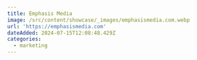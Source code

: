 ```yaml
---
title: Emphasis Media
image: /src/content/showcase/_images/emphasismedia.com.webp
url: 'https://emphasismedia.com'
dateAdded: 2024-07-15T12:08:48.429Z
categories:
  - marketing
---
```


